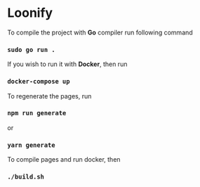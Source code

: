 # Loonify
To compile the project with **Go** compiler run following command
### `sudo go run .`
If you wish to run it with **Docker**, then run
### `docker-compose up`
To regenerate the pages, run
### `npm run generate`
or
### `yarn generate`
To compile pages and run docker, then
### `./build.sh`